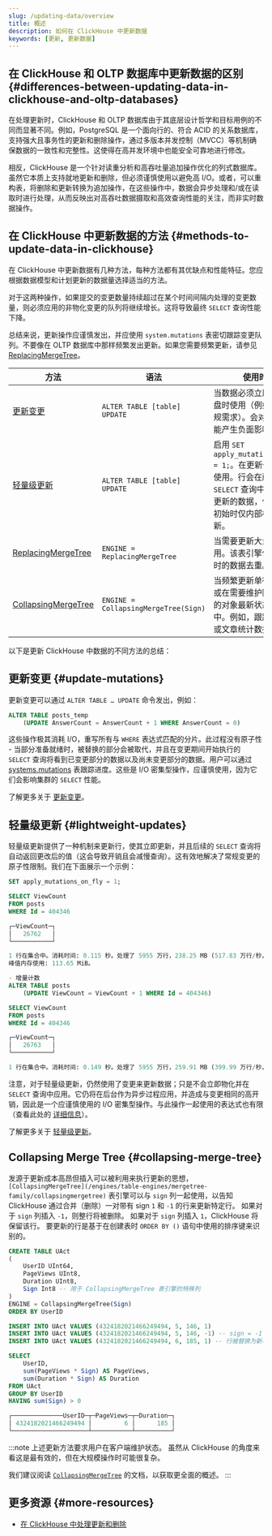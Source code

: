 ```yaml
---
slug: /updating-data/overview
title: 概述
description: 如何在 ClickHouse 中更新数据
keywords: [更新, 更新数据]
---
```


## 在 ClickHouse 和 OLTP 数据库中更新数据的区别 {#differences-between-updating-data-in-clickhouse-and-oltp-databases}

在处理更新时，ClickHouse 和 OLTP 数据库由于其底层设计哲学和目标用例的不同而显著不同。例如，PostgreSQL 是一个面向行的、符合 ACID 的关系数据库，支持强大且事务性的更新和删除操作，通过多版本并发控制（MVCC）等机制确保数据的一致性和完整性。这使得在高并发环境中也能安全可靠地进行修改。

相反，ClickHouse 是一个针对读重分析和高吞吐量追加操作优化的列式数据库。虽然它本质上支持就地更新和删除，但必须谨慎使用以避免高 I/O。或者，可以重构表，将删除和更新转换为追加操作，在这些操作中，数据会异步处理和/或在读取时进行处理，从而反映出对高吞吐数据摄取和高效查询性能的关注，而非实时数据操作。

## 在 ClickHouse 中更新数据的方法 {#methods-to-update-data-in-clickhouse}

在 ClickHouse 中更新数据有几种方法，每种方法都有其优缺点和性能特征。您应根据数据模型和计划更新的数据量选择适当的方法。

对于这两种操作，如果提交的变更数量持续超过在某个时间间隔内处理的变更数量，则必须应用的非物化变更的队列将继续增长。这将导致最终 `SELECT` 查询性能下降。

总结来说，更新操作应谨慎发出，并应使用 `system.mutations` 表密切跟踪变更队列。不要像在 OLTP 数据库中那样频繁发出更新。如果您需要频繁更新，请参见 [ReplacingMergeTree](/engines/table-engines/mergetree-family/replacingmergetree)。

| 方法                                                                                | 语法                               | 使用时机                                                                                                                                                                                                                              |
|---------------------------------------------------------------------------------------|--------------------------------------|------------------------------------------------------------------------------------------------------------------------------------------------------------------------------------------------------------------------------------------|
| [更新变更](/sql-reference/statements/alter/update)                          | `ALTER TABLE [table] UPDATE`         | 当数据必须立即更新到磁盘时使用（例如，出于合规需求）。会对 `SELECT` 性能产生负面影响。                                                                                                                        |
| [轻量级更新](/guides/developer/lightweight-update)                         | `ALTER TABLE [table] UPDATE`         | 启用 `SET apply_mutations_on_fly = 1;`。在更新少量数据时使用。行会在所有后续的 `SELECT` 查询中立即返回更新的数据，但在磁盘上初始时仅内部标记为已更新。 |
| [ReplacingMergeTree](/engines/table-engines/mergetree-family/replacingmergetree)   | `ENGINE = ReplacingMergeTree`        | 当需要更新大量数据时使用。该表引擎优化了合并时的数据去重。                                                                                                                                |
| [CollapsingMergeTree](/engines/table-engines/mergetree-family/collapsingmergetree) | `ENGINE = CollapsingMergeTree(Sign)` | 当频繁更新单行时使用，或在需要维护随时间变化的对象最新状态的场景中。例如，跟踪用户活动或文章统计数据。                                       |

以下是更新 ClickHouse 中数据的不同方法的总结：

## 更新变更 {#update-mutations}

更新变更可以通过 `ALTER TABLE … UPDATE` 命令发出，例如：

```sql
ALTER TABLE posts_temp
	(UPDATE AnswerCount = AnswerCount + 1 WHERE AnswerCount = 0)
```
这些操作极其消耗 I/O，重写所有与 `WHERE` 表达式匹配的分片。此过程没有原子性 - 当部分准备就绪时，被替换的部分会被取代，并且在变更期间开始执行的 `SELECT` 查询将看到已变更部分的数据以及尚未变更部分的数据。用户可以通过 [systems.mutations](/operations/system-tables/mutations) 表跟踪进度。这些是 I/O 密集型操作，应谨慎使用，因为它们会影响集群的 `SELECT` 性能。

了解更多关于 [更新变更](/sql-reference/statements/alter/update)。

## 轻量级更新 {#lightweight-updates}

轻量级更新提供了一种机制来更新行，使其立即更新，并且后续的 `SELECT` 查询将自动返回更改后的值（这会导致开销且会减慢查询）。这有效地解决了常规变更的原子性限制。我们在下面展示一个示例：

```sql
SET apply_mutations_on_fly = 1;

SELECT ViewCount
FROM posts
WHERE Id = 404346

┌─ViewCount─┐
│ 	26762   │
└───────────┘

1 行在集合中。消耗时间: 0.115 秒。处理了 5955 万行，238.25 MB (517.83 万行/秒，2.07 GB/秒)。
峰值内存使用: 113.65 MiB。

- 增量计数
ALTER TABLE posts
	(UPDATE ViewCount = ViewCount + 1 WHERE Id = 404346)

SELECT ViewCount
FROM posts
WHERE Id = 404346

┌─ViewCount─┐
│ 	26763   │
└───────────┘

1 行在集合中。消耗时间: 0.149 秒。处理了 5955 万行，259.91 MB (399.99 万行/秒，1.75 GB/秒)。
```

注意，对于轻量级更新，仍然使用了变更来更新数据；只是不会立即物化并在 `SELECT` 查询中应用。它仍将在后台作为异步过程应用，并造成与变更相同的高开销，因此是一个应谨慎使用的 I/O 密集型操作。与此操作一起使用的表达式也有限（查看此处的 [详细信息](/guides/developer/lightweight-update#support-for-subqueries-and-non-deterministic-functions)）。

了解更多关于 [轻量级更新](/guides/developer/lightweight-update)。

## Collapsing Merge Tree {#collapsing-merge-tree}

发源于更新成本高昂但插入可以被利用来执行更新的思想，`[CollapsingMergeTree](/engines/table-engines/mergetree-family/collapsingmergetree)` 表引擎可以与 `sign` 列一起使用，以告知 ClickHouse 通过合并（删除）一对带有 sign `1` 和 `-1` 的行来更新特定行。
如果对于 `sign` 列插入 `-1`，则整行将被删除。
如果对于 `sign` 列插入 `1`，ClickHouse 将保留该行。
要更新的行是基于在创建表时 `ORDER BY ()` 语句中使用的排序键来识别的。

```sql
CREATE TABLE UAct
(
    UserID UInt64,
    PageViews UInt8,
    Duration UInt8,
    Sign Int8 -- 用于 CollapsingMergeTree 表引擎的特殊列
)
ENGINE = CollapsingMergeTree(Sign)
ORDER BY UserID

INSERT INTO UAct VALUES (4324182021466249494, 5, 146, 1)
INSERT INTO UAct VALUES (4324182021466249494, 5, 146, -1) -- sign = -1 表示更新此行的状态
INSERT INTO UAct VALUES (4324182021466249494, 6, 185, 1) -- 行被替换为新状态

SELECT
    UserID,
    sum(PageViews * Sign) AS PageViews,
    sum(Duration * Sign) AS Duration
FROM UAct
GROUP BY UserID
HAVING sum(Sign) > 0

┌──────────────UserID─┬─PageViews─┬─Duration─┐
│ 4324182021466249494 │         6 │      185 │
└─────────────────────┴───────────┴──────────┘
```

:::note
上述更新方法要求用户在客户端维护状态。
虽然从 ClickHouse 的角度来看这是最有效的，但在大规模操作时可能很复杂。

我们建议阅读 [`CollapsingMergeTree`](/engines/table-engines/mergetree-family/collapsingmergetree) 的文档，以获取更全面的概述。
:::

## 更多资源 {#more-resources}

- [在 ClickHouse 中处理更新和删除](https://clickhouse.com/blog/handling-updates-and-deletes-in-clickhouse)
